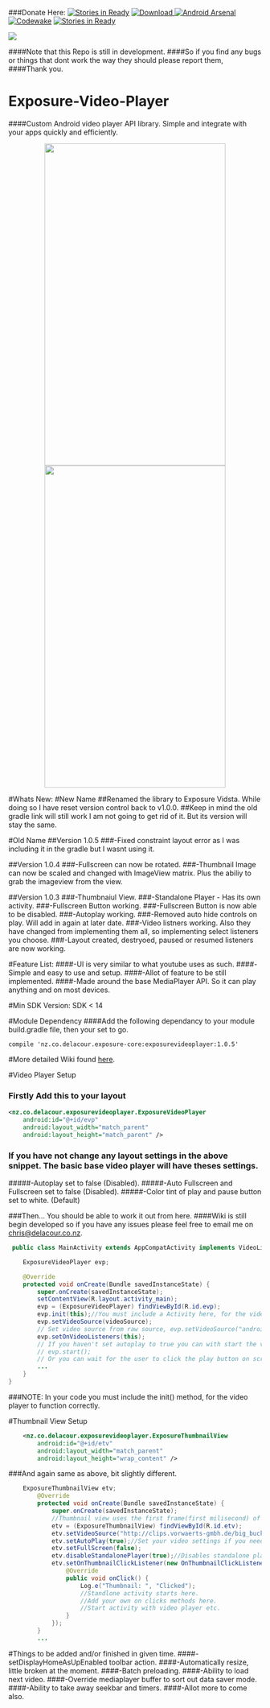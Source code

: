 ###Donate Here: [![Stories in Ready](https://button.flattr.com/flattr-badge-large.png)](https://flattr.com/profile/De-La-Cour)
[ ![Download](https://api.bintray.com/packages/delacour/maven/ExposureVidsta/images/download.svg) ](https://bintray.com/delacour/maven/ExposureVidsta/_latestVersion)
[![Android Arsenal](https://img.shields.io/badge/Android%20Arsenal-Exposure--Video--Player-green.svg?style=true)](https://android-arsenal.com/details/1/4345)
[![Codewake](https://www.codewake.com/badges/ask_question.svg)](https://www.codewake.com/p/exposure-core)
[![Stories in Ready](https://badge.waffle.io/UrbanChrisy/Exposure-Video-Player.png?label=ready&title=Ready)](http://waffle.io/UrbanChrisy/Exposure-Video-Player)

<a href='https://bintray.com/delacour/maven/exposurevideoplayer?source=watch' alt='Get automatic notifications about new "exposurevideoplayer" versions'><img src='https://www.bintray.com/docs/images/bintray_badge_color.png'></a>

####Note that this Repo is still in development. 
####So if you find any bugs or things that dont work the way they should please report them, 
####Thank you.

# Exposure-Video-Player
####Custom Android video player API library. Simple and integrate with your apps quickly and efficiently.


<p align="center">
<img src="https://github.com/UrbanChrisy/Exposure-Video-Player/blob/master/screenshots/screenshot_1.png" height="640px" width="360px">
<img src="https://github.com/UrbanChrisy/Exposure-Video-Player/blob/master/screenshots/screenshot_2.png" height="640px" width="360px"> </p>

#Whats New:
#New Name
##Renamed the library to Exposure Vidsta. While doing so I have reset version control back to v1.0.0.
##Keep in mind the old gradle link will still work I am not going to get rid of it. But its version will stay the same.

#Old Name
##Version 1.0.5
###-Fixed constraint layout error as I was including it in the gradle but I wasnt using it.

##Version 1.0.4
###-Fullscreen can now be rotated.
###-Thumbnail Image can now be scaled and changed with ImageView matrix. Plus the abiliy to grab the imageview from the view.

##Version 1.0.3
###-Thumbnaiul View.
###-Standalone Player - Has its own activity.
###-Fullscreen Button working.
###-Fullscreen Button is now able to be disabled.
###-Autoplay working.
###-Removed auto hide controls on play. Will add in again at later date.
###-Video listners working. Also they have changed from implementing them all, so implementing select listeners you choose.
###-Layout created, destryoed, paused or resumed listeners are now working.

#Feature List:
####-UI is very similar to what youtube uses as such.
####-Simple and easy to use and setup.
####-Allot of feature to be still implemented.
####-Made around the base MediaPlayer API. So it can play anything and on most devices.

#Min SDK Version: SDK < 14


#Module Dependency
####Add the following dependancy to your module build.gradle file, then your set to go.
```Gradle
compile 'nz.co.delacour.exposure-core:exposurevideoplayer:1.0.5'
```
#More detailed Wiki found [here](https://github.com/UrbanChrisy/Exposure-Video-Player/wiki).

#Video Player Setup
### Firstly Add this to your layout

```XML
<nz.co.delacour.exposurevideoplayer.ExposureVideoPlayer
    android:id="@+id/evp"
    android:layout_width="match_parent"
    android:layout_height="match_parent" />
```
### If you have not change any layout settings in the above snippet. The basic base video player will have theses settings.
#####-Autoplay set to false (Disabled).
#####-Auto Fullscreen and Fullscreen set to false (Disabled).
#####-Color tint of play and pause button set to white. (Default)

###Then... You should be able to work it out from here. 
####Wiki is still begin developed so if you have any issues please feel free to email me on chris@delacour.co.nz.

```Java
 public class MainActivity extends AppCompatActivity implements VideoListeners {

    ExposureVideoPlayer evp;

    @Override
    protected void onCreate(Bundle savedInstanceState) {
        super.onCreate(savedInstanceState);
        setContentView(R.layout.activity_main);
        evp = (ExposureVideoPlayer) findViewById(R.id.evp);
        evp.init(this);//You must include a Activity here, for the video player will not function correctly.
        evp.setVideoSource(videoSource);
        // Set video source from raw source, evp.setVideoSource("android.resource://" + getPackageName() + "/"+R.raw.big_buck_bunny);
        evp.setOnVideoListeners(this);
        // If you haven't set autoplay to true you can with start the video with one of these,
        // evp.start();
        // Or you can wait for the user to click the play button on screen.
        ...
    }
}
```
###NOTE: In your code you must include the init(<YOUR ACTIVITY>) method, for the video player to function correctly.

#Thumbnail View Setup
```XML
    <nz.co.delacour.exposurevideoplayer.ExposureThumbnailView
        android:id="@+id/etv"
        android:layout_width="match_parent"
        android:layout_height="wrap_content" />
```

###And again same as above, bit slightly different.

```Java
    ExposureThumbnailView etv;
        @Override
        protected void onCreate(Bundle savedInstanceState) {
            super.onCreate(savedInstanceState);
            //Thumbnail view uses the first frame(first milisecond) of video given as source.
            etv = (ExposureThumbnailView) findViewById(R.id.etv);
            etv.setVideoSource("http://clips.vorwaerts-gmbh.de/big_buck_bunny.mp4");
            etv.setAutoPlay(true);//Set your video settings if you need them. They carry over the the standalone player.
            etv.setFullScreen(false);
            etv.disableStandalonePlayer(true);//Disables standalone player.
            etv.setOnThumbnailClickListener(new OnThumbnailClickListener() {
                @Override
                public void onClick() {
                    Log.e("Thumbnail: ", "Clicked");
                    //Standlone activity starts here.
                    //Add your own on clicks methods here.
                    //Start activity with video player etc.
                }
            });
        }
        ...
```

#Things to be added and/or finished in given time.
####-setDisplayHomeAsUpEnabled toolbar action.
####-Automatically resize, little broken at the moment.
####-Batch preloading.
####-Ability to load next video.
####-Override mediaplayer buffer to sort out data saver mode.
####-Ability to take away seekbar and timers.
####-Allot more to come also.


